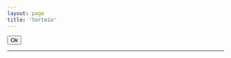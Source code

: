 ```yaml
---
layout: page
title: 'Sorteio'
---
```


<div>
  <div>
    <button class="button-blue" type="button" onclick="sorteio()">Ok</button>
    <hr>
    <h1 id="sorteio-nro"></h1>
  </div>
  <div>
    <h1 id="sorteio-name"></h1>
    <h1 id="sorteio-email"></h1>
  </div>
</div>
